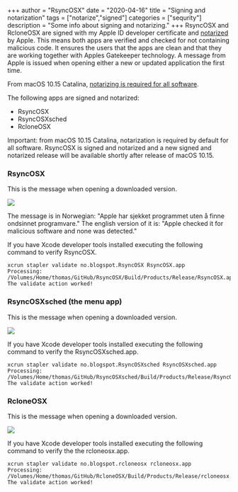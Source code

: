 +++
author = "RsyncOSX"
date = "2020-04-16"
title =  "Signing and notarization"
tags = ["notarize","signed"]
categories = ["sequrity"]
description = "Some info about signing and notarizing."
+++
 RsyncOSX and RcloneOSX are signed with my Apple ID developer certificate and [notarized](https://support.apple.com/en-us/HT202491) by Apple. This means both apps are verified and checked for not containing malicious code. It ensures the users that the apps are clean and that they are working together with Apples Gatekeeper technology. A message from Apple is issued when opening either a new or updated application the first time.

 From macOS 10.15 Catalina, [notarizing is required for all software](https://developer.apple.com/documentation/security/notarizing_your_app_before_distribution).

 The following apps are signed and notarized:

 - RsyncOSX
 - RsyncOSXsched
 - RcloneOSX

 Important: from macOS 10.15 Catalina, notarization is required by default for all software. RsyncOSX is signed and notarized and a new signed and notarized release will be available shortly after release of macOS 10.15.

### RsyncOSX

This is the message when opening a downloaded version.

![](/images/RsyncOSX/master/notarize/verifyRsyncOSX.png)

The message is in Norwegian: "Apple har sjekket programmet uten å finne ondsinnet programvare."  The english version of it is: "Apple checked it for malicious software and none was detected."

If you have Xcode developer tools installed executing the following command to verify RsyncOSX.
```
xcrun stapler validate no.blogspot.RsyncOSX RsyncOSX.app
Processing: /Volumes/Home/thomas/GitHub/RsyncOSX/Build/Products/Release/RsyncOSX.app
The validate action worked!
```
### RsyncOSXsched (the menu app)

This is the message when opening a downloaded version.

![](/images/RsyncOSX/master/notarize/verifyRsyncOSXsched.png)

If you have Xcode developer tools installed executing the following command to verify the RsyncOSXsched.app.
```
xcrun stapler validate no.blogspot.RsyncOSXsched RsyncOSXsched.app
Processing: /Volumes/Home/thomas/GitHub/RsyncOSXsched/Build/Products/Release/RsyncOSXsched.app
The validate action worked!
```
### RcloneOSX

This is the message when opening a downloaded version.

![](/images/RsyncOSX/master/notarize/verifyRcloneOSX.png)

If you have Xcode developer tools installed executing the following command to verify the the rcloneosx.app.
```
xcrun stapler validate no.blogspot.rcloneosx rcloneosx.app
Processing: /Volumes/Home/thomas/GitHub/RcloneOSX/Build/Products/Release/rcloneosx.app
The validate action worked!
```
